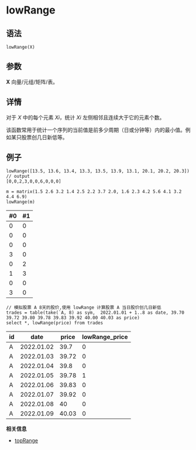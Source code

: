 # lowRange

## 语法

`lowRange(X)`

## 参数

**X** 向量/元组/矩阵/表。

## 详情

对于 *X* 中的每个元素 *Xi*，统计 *Xi* 左侧相邻且连续大于它的元素个数。

该函数常用于统计一个序列的当前值是前多少周期（日或分钟等）内的最小值。例如某只股票创几日新低等。

## 例子

```
lowRange([13.5, 13.6, 13.4, 13.3, 13.5, 13.9, 13.1, 20.1, 20.2, 20.3])
// output
[0,0,2,3,0,0,6,0,0,0]

m = matrix(1.5 2.6 3.2 1.4 2.5 2.2 3.7 2.0, 1.6 2.3 4.2 5.6 4.1 3.2 4.4 6.9)
lowRange(m)
```

| #0 | #1 |
| --- | --- |
| 0 | 0 |
| 0 | 0 |
| 0 | 0 |
| 3 | 0 |
| 0 | 2 |
| 1 | 3 |
| 0 | 0 |
| 3 | 0 |

```
// 模拟股票 A 8天的股价,使用 lowRange 计算股票 A 当日股价创几日新低
trades = table(take(`A, 8) as sym,  2022.01.01 + 1..8 as date, 39.70 39.72 39.80 39.78 39.83 39.92 40.00 40.03 as price)
select *, lowRange(price) from trades
```

| id | date | price | lowRange\_price |
| --- | --- | --- | --- |
| A | 2022.01.02 | 39.7 | 0 |
| A | 2022.01.03 | 39.72 | 0 |
| A | 2022.01.04 | 39.8 | 0 |
| A | 2022.01.05 | 39.78 | 1 |
| A | 2022.01.06 | 39.83 | 0 |
| A | 2022.01.07 | 39.92 | 0 |
| A | 2022.01.08 | 40 | 0 |
| A | 2022.01.09 | 40.03 | 0 |

**相关信息**

* [topRange](../t/topRange.html "topRange")

